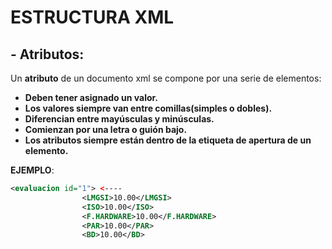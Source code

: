 #  **ESTRUCTURA XML**

## - **Atributos:** 

Un **atributo** de un documento xml se compone por una serie de elementos:

+ **Deben tener asignado un valor.**
+ **Los valores siempre van entre comillas(simples o dobles).**
+ **Diferencian entre mayúsculas y minúsculas.**
+ **Comienzan por una letra o guión bajo.**
+ **Los atributos siempre están dentro de la etiqueta de apertura de un elemento.**

**EJEMPLO**:
```XML
<evaluacion id="1"> <----
                <LMGSI>10.00</LMGSI>
                <ISO>10.00</ISO>
                <F.HARDWARE>10.00</F.HARDWARE>
                <PAR>10.00</PAR>
                <BD>10.00</BD>
```